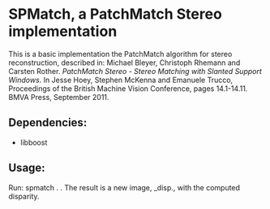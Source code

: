 # SPMatch, a PatchMatch Stereo implementation

This is a basic implementation the PatchMatch algorithm for stereo reconstruction,
described in:
Michael Bleyer, Christoph Rhemann and Carsten Rother. *PatchMatch Stereo -
Stereo Matching with Slanted Support Windows*. In Jesse Hoey, Stephen McKenna
and Emanuele Trucco, Proceedings of the British Machine Vision Conference,
pages 14.1-14.11. BMVA Press, September 2011.

## Dependencies:
* libboost

## Usage:
Run:
	spmatch <left-image>.<ext> <right-image>.<ext>
The result is a new image, <left-image>\_disp.<ext>, with the computed
disparity.
